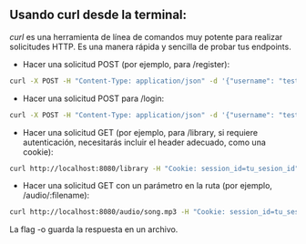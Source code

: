 ## Usando curl desde la terminal:

<i>curl</i> es una herramienta de línea de comandos muy potente para realizar solicitudes HTTP. Es una manera rápida y sencilla de probar tus endpoints.

- Hacer una solicitud POST (por ejemplo, para /register):

```Bash
curl -X POST -H "Content-Type: application/json" -d '{"username": "testuser", "email": "test@example.com", "name": "Test User", "password": "securepassword"}' http://localhost:8080/register
```

- Hacer una solicitud POST para /login:

```Bash
curl -X POST -H "Content-Type: application/json" -d '{"username": "testuser", "password": "securepassword"}' http://localhost:8080/login
```

- Hacer una solicitud GET (por ejemplo, para /library, si requiere autenticación, necesitarás incluir el header adecuado, como una cookie):

```Bash
curl http://localhost:8080/library -H "Cookie: session_id=tu_sesion_id"
```

- Hacer una solicitud GET con un parámetro en la ruta (por ejemplo, /audio/:filename):

```Bash
curl http://localhost:8080/audio/song.mp3 -H "Cookie: session_id=tu_sesion_id" -o downloaded_song.mp3
```

La flag -o guarda la respuesta en un archivo.
